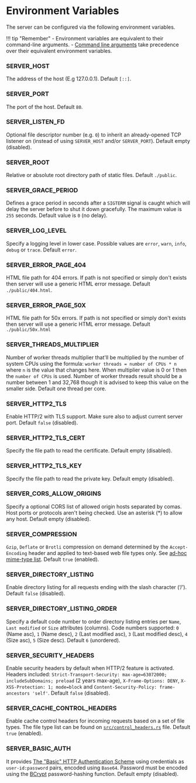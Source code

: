 # Environment Variables

The server can be configured via the following environment variables.

!!! tip "Remember"
    - Environment variables are equivalent to their command-line arguments.
    - [Command line arguments](./command-line-arguments.md) take precedence over their equivalent environment variables.

### SERVER_HOST
The address of the host (E.g 127.0.0.1). Default `[::]`.

### SERVER_PORT
The port of the host. Default `80`.

### SERVER_LISTEN_FD
Optional file descriptor number (e.g. `0`) to inherit an already-opened TCP listener on (instead of using `SERVER_HOST` and/or `SERVER_PORT`). Default empty (disabled).

### SERVER_ROOT
Relative or absolute root directory path of static files. Default `./public`.

### SERVER_GRACE_PERIOD
Defines a grace period in seconds after a `SIGTERM` signal is caught which will delay the server before to shut it down gracefully. The maximum value is `255` seconds. Default value is `0` (no delay).

### SERVER_LOG_LEVEL
Specify a logging level in lower case. Possible values are `error`, `warn`, `info`, `debug` or `trace`. Default `error`.

### SERVER_ERROR_PAGE_404
HTML file path for 404 errors. If path is not specified or simply don't exists then server will use a generic HTML error message. Default `./public/404.html`.

### SERVER_ERROR_PAGE_50X
HTML file path for 50x errors. If path is not specified or simply don't exists then server will use a generic HTML error message. Default `./public/50x.html`

### SERVER_THREADS_MULTIPLIER
Number of worker threads multiplier that'll be multiplied by the number of system CPUs using the formula: `worker threads = number of CPUs * n` where `n` is the value that changes here. When multiplier value is 0 or 1 then the `number of CPUs` is used. Number of worker threads result should be a number between 1 and 32,768 though it is advised to keep this value on the smaller side. Default one thread per core.

### SERVER_HTTP2_TLS
Enable HTTP/2 with TLS support. Make sure also to adjust current server port. Default `false` (disabled).

### SERVER_HTTP2_TLS_CERT
Specify the file path to read the certificate. Default empty (disabled).

### SERVER_HTTP2_TLS_KEY
Specify the file path to read the private key. Default empty (disabled).

### SERVER_CORS_ALLOW_ORIGINS
Specify a optional CORS list of allowed origin hosts separated by comas. Host ports or protocols aren't being checked. Use an asterisk (*) to allow any host. Default empty (disabled).

### SERVER_COMPRESSION
`Gzip`, `Deflate` or `Brotli` compression on demand determined by the `Accept-Encoding` header and applied to text-based web file types only. See [ad-hoc mime-type list](https://github.com/joseluisq/static-web-server/blob/master/src/compression.rs#L20). Default `true` (enabled).

### SERVER_DIRECTORY_LISTING
Enable directory listing for all requests ending with the slash character (‘/’). Default `false` (disabled).

### SERVER_DIRECTORY_LISTING_ORDER
Specify a default code number to order directory listing entries per `Name`, `Last modified` or `Size` attributes (columns). Code numbers supported: `0` (Name asc), `1` (Name desc), `2` (Last modified asc), `3` (Last modified desc), `4` (Size asc), `5` (Size desc). Default `6` (unordered).

### SERVER_SECURITY_HEADERS
Enable security headers by default when HTTP/2 feature is activated. Headers included: `Strict-Transport-Security: max-age=63072000; includeSubDomains; preload` (2 years max-age), `X-Frame-Options: DENY`, `X-XSS-Protection: 1; mode=block` and `Content-Security-Policy: frame-ancestors 'self'`. Default `false` (disabled).

### SERVER_CACHE_CONTROL_HEADERS
Enable cache control headers for incoming requests based on a set of file types. The file type list can be found on [`src/control_headers.rs`](https://github.com/joseluisq/static-web-server/blob/master//src/control_headers.rs) file. Default `true` (enabled).

### SERVER_BASIC_AUTH
It provides [The "Basic" HTTP Authentication Scheme](https://datatracker.ietf.org/doc/html/rfc7617) using credentials as `user-id:password` pairs, encoded using `Base64`. Password must be encoded using the [BCrypt](https://en.wikipedia.org/wiki/Bcrypt) password-hashing function. Default empty (disabled).
